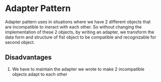 # Adapter Pattern

Adapter pattern uses in situations where we have 2 different objects that are incompatible to ineract with each other. So without changing the implementation of these 2 objects, by writing an adapter, we transform the data form and structure of fist object to be compatible and recognizable for second object.

## Disadvantages

1. We have to maintain the adapter we wrote to make 2 incompatible objects adapt to each other
